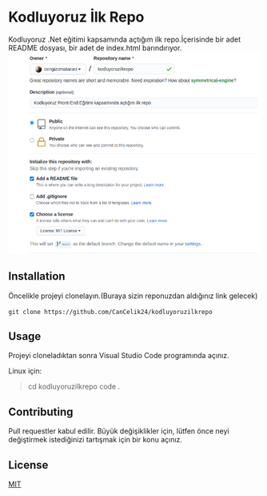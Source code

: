 # Kodluyoruz İlk Repo

Kodluyoruz .Net eğitimi kapsamında açtığım ilk repo.İçerisinde bir adet README dosyası, bir adet de index.html barındırıyor.
![Kodluyoruz ilk repo icin eklenecek fotograf](https://github.com/Kodluyoruz/taskforce/blob/main/git/odev1/figures/github.png)

## Installation
Öncelikle projeyi clonelayın.(Buraya sizin reponuzdan aldığınız link gelecek)   

`git clone https://github.com/CanCelik24/kodluyoruzilkrepo`

## Usage
Projeyi cloneladıktan sonra Visual Studio Code programında açınız.

Linux için: 

> cd kodluyoruzilkrepo
code . 

## Contributing
Pull requestler kabul edilir. Büyük değişiklikler için, lütfen önce neyi değiştirmek istediğinizi tartışmak için bir konu açınız.
## License
[MIT](https://choosealicense.com/licenses/mit/)